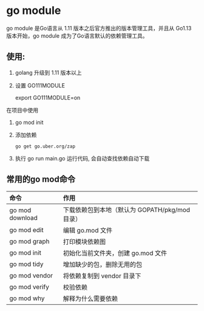 # go module 
go module 是Go语言从 1.11 版本之后官方推出的版本管理工具，并且从 Go1.13 版本开始，go module 成为了Go语言默认的依赖管理工具。


## 使用:
1.  golang 升级到 1.11 版本以上
2.  设置 GO111MODULE

    export GO111MODULE=on

在项目中使用

1. go mod init <packageName>
2. 添加依赖
   
    ```go get go.uber.org/zap```

3. 执行 go run main.go 运行代码, 会自动查找依赖自动下载



## 常用的go mod命令

| 命令             | 作用 |
| :---            | :---|
| go mod download |	下载依赖包到本地（默认为 GOPATH/pkg/mod 目录）|
| go mod edit	  |  编辑 go.mod 文件|
| go mod graph	  |  打印模块依赖图|
| go mod init	  |  初始化当前文件夹，创建 go.mod 文件|
| go mod tidy	  |  增加缺少的包，删除无用的包|
| go mod vendor	  |  将依赖复制到 vendor 目录下|
| go mod verify	  |  校验依赖|
| go mod why	  |  解释为什么需要依赖|

